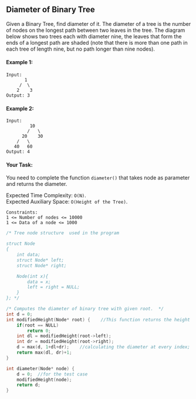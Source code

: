 ## Diameter of Binary Tree

Given a Binary Tree, find diameter of it.
The diameter of a tree is the number of nodes on the longest path between two leaves in the tree.
The diagram below shows two trees each with diameter nine, the leaves that form the ends of a longest path are shaded (note that there is more than one path in each tree of length nine, but no path longer than nine nodes).

#### Example 1:

```
Input:
       1
     /  \
    2    3
Output: 3
```

#### Example 2:

```
Input:
         10
        /   \
      20    30
    /   \
   40   60
Output: 4
```

#### Your Task:

You need to complete the function `diameter()` that takes node as parameter and returns the diameter.

Expected Time Complexity: `O(N)`.  
Expected Auxiliary Space: `O(Height of the Tree)`.

```
Constraints:
1 <= Number of nodes <= 10000
1 <= Data of a node <= 1000
```

```c++
/* Tree node structure  used in the program

struct Node
{
    int data;
    struct Node* left;
    struct Node* right;

    Node(int x){
        data = x;
        left = right = NULL;
    }
}; */

/* Computes the diameter of binary tree with given root.  */
int d = 0;
int modifiedHeight(Node* root) {    //This function returns the height of the tree, but stores diameter in the 'd' variable.
    if(root == NULL)
        return 0;
    int dl = modifiedHeight(root->left);
    int dr = modifiedHeight(root->right);
    d = max(d, 1+dl+dr);    //calculating the diameter at every index;
    return max(dl, dr)+1;
}

int diameter(Node* node) {
    d = 0;  //for the test case
    modifiedHeight(node);
    return d;
}
```
